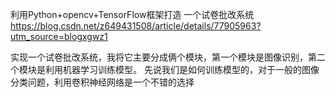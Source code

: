 利用Python+opencv+TensorFlow框架打造 一个试卷批改系统
https://blog.csdn.net/z649431508/article/details/77905963?utm_source=blogxgwz1

实现一个试卷批改系统，我将它主要分成俩个模块，第一个模块是图像识别，第二个模块是利用机器学习训练模型。 
先说我们是如何训练模型的，对于一般的图像分类问题，利用卷积神经网络是一个不错的选择
